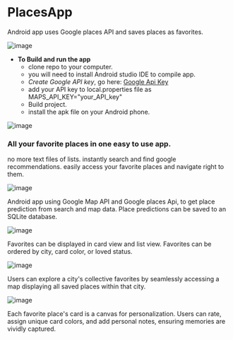 # PlacesApp
Android app uses Google places API and saves places as favorites. 

![image](images/appIcon.png)

- **To Build and run the app**
    - clone repo to your computer.
    - you will need to install Android studio IDE to compile app. 
    - *Create Google API key*, go here: [Google Api Key](https://developers.google.com/maps/documentation/embed/get-api-key)
    - add your API key to local.properties file as MAPS_API_KEY="your_API_key"
    - Build project. 
    - install the apk file on your Android phone.

![image](images/places_Screens1.png)
### All your favorite places in one easy to use app. 
no more text files of lists. instantly search and find google recommendations. easily access your favorite places and navigate right to them.  

![image](images/Places_predictions.png)

Android app using Google Map API and Google places Api, to get place prediction from search and map data. 
Place predictions can be saved to an SQLite database.

![image](images/places_Screens2.png)

Favorites can be displayed in card view and list view. Favorites can be ordered by city, card color, or loved status.

![image](images/Places_citymap.png)

Users can explore a city's collective favorites by seamlessly accessing a map displaying all saved places within that city.

![image](images/places_editfavorite.png)

Each favorite place's card is a canvas for personalization. Users can rate, assign unique card colors, and add personal notes, ensuring memories are vividly captured.




